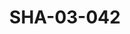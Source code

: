 ---
pid: SHA-03-042
title: SHA-03-042
language: en
original_label: 
rights: Sharhabil Ahmed
location_of_original: Sharhabil Ahmed
photographer_or_studio: 
scanned_from: photograph 20.9 by 29.6
_date: 1960s
location: Tanzania
description: Article about Sharhabil Ahmed
additional_notes: 
permission_display: 'yes'
on_server: 'no'
on_website: 'no'
permalink: /photopages/en/SHA-03-042
layout: photo-page
---